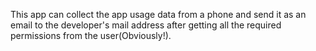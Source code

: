This app can collect the app usage data from a phone and send it as an email to the developer's mail address after getting all the required permissions from the user(Obviously!).
